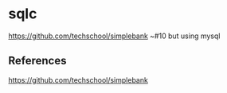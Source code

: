 # sqlc

https://github.com/techschool/simplebank ~#10 but using mysql

## References

https://github.com/techschool/simplebank
